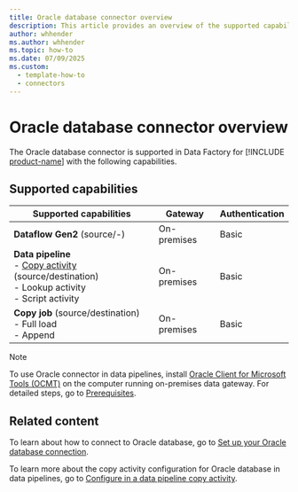```yaml
---
title: Oracle database connector overview
description: This article provides an overview of the supported capabilities of the Oracle database connector.
author: whhender
ms.author: whhender
ms.topic: how-to
ms.date: 07/09/2025
ms.custom:
  - template-how-to
  - connectors
---
```


# Oracle database connector overview

The Oracle database connector is supported in Data Factory for [!INCLUDE [product-name](../includes/product-name.md)] with the following capabilities.

## Supported capabilities

| Supported capabilities                                                                 | Gateway                        | Authentication   |
|----------------------------------------------------------------------------------------|--------------------------------|------------------|
| **Dataflow Gen2** (source/-)                                                 | On-premises | Basic           |
| **Data pipeline** <br>- [Copy activity](connector-oracle-database-copy-activity.md) (source/destination)<br>- Lookup activity<br>- Script activity| On-premises | Basic           |
| **Copy job** (source/destination) <br>- Full load<br>- Append | On-premises | Basic           |

> [!NOTE]
>To use Oracle connector in data pipelines, install [Oracle Client for Microsoft Tools (OCMT)](https://www.oracle.com/database/technologies/appdev/ocmt.html) on the computer running on-premises data gateway. For detailed steps, go to [Prerequisites](connector-oracle-database.md#prerequisites).

## Related content

To learn about how to connect to Oracle database, go to [Set up your Oracle database connection](connector-oracle-database.md).

To learn more about the copy activity configuration for Oracle database in data pipelines, go to [Configure in a data pipeline copy activity](connector-oracle-database-copy-activity.md).
